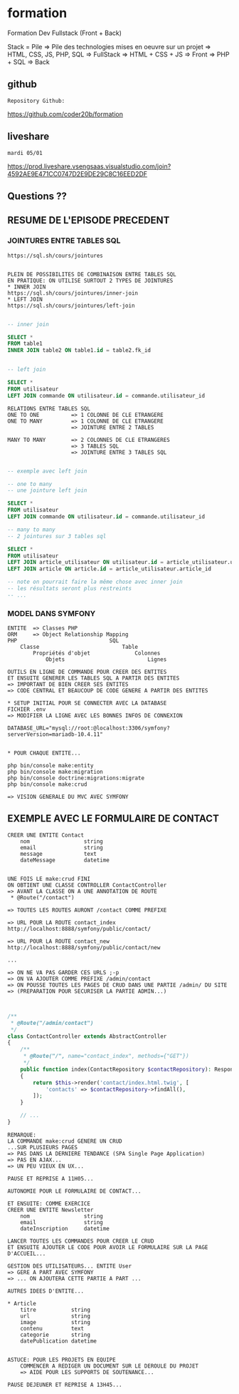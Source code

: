 # formation

Formation Dev Fullstack (Front + Back)

Stack = Pile
=> Pile des technologies mises en oeuvre sur un projet
=> HTML, CSS, JS, PHP, SQL  => FullStack
=> HTML + CSS + JS          => Front
=> PHP + SQL                => Back

## github

    Repository Github:

https://github.com/coder20b/formation

## liveshare

    mardi 05/01
    
https://prod.liveshare.vsengsaas.visualstudio.com/join?4592AE9E471CC0747D2E9DE29C8C16EED2DF

## Questions ??

## RESUME DE L'EPISODE PRECEDENT

### JOINTURES ENTRE TABLES SQL

    https://sql.sh/cours/jointures


    PLEIN DE POSSIBILITES DE COMBINAISON ENTRE TABLES SQL
    EN PRATIQUE: ON UTILISE SURTOUT 2 TYPES DE JOINTURES
    * INNER JOIN
    https://sql.sh/cours/jointures/inner-join
    * LEFT JOIN
    https://sql.sh/cours/jointures/left-join

```sql

-- inner join

SELECT *
FROM table1
INNER JOIN table2 ON table1.id = table2.fk_id


-- left join

SELECT *
FROM utilisateur
LEFT JOIN commande ON utilisateur.id = commande.utilisateur_id

```

    RELATIONS ENTRE TABLES SQL
    ONE TO ONE          => 1 COLONNE DE CLE ETRANGERE
    ONE TO MANY         => 1 COLONNE DE CLE ETRANGERE
                        => JOINTURE ENTRE 2 TABLES

    MANY TO MANY        => 2 COLONNES DE CLE ETRANGERES
                        => 3 TABLES SQL
                        => JOINTURE ENTRE 3 TABLES SQL
```sql

-- exemple avec left join

-- one to many
-- une jointure left join

SELECT *
FROM utilisateur
LEFT JOIN commande ON utilisateur.id = commande.utilisateur_id

-- many to many
-- 2 jointures sur 3 tables sql

SELECT *
FROM utilisateur
LEFT JOIN article_utilisateur ON utilisateur.id = article_utilisateur.utilisateur_id
LEFT JOIN article ON article.id = article_utilisateur.article_id

-- note on pourrait faire la même chose avec inner join
-- les résultats seront plus restreints
-- ...

```

### MODEL DANS SYMFONY

    ENTITE  => Classes PHP
    ORM     => Object Relationship Mapping
    PHP                             SQL
        Classe                          Table
            Propriétés d'objet              Colonnes
                Objets                          Lignes

    OUTILS EN LIGNE DE COMMANDE POUR CREER DES ENTITES
    ET ENSUITE GENERER LES TABLES SQL A PARTIR DES ENTITES
    => IMPORTANT DE BIEN CREER SES ENTITES
    => CODE CENTRAL ET BEAUCOUP DE CODE GENERE A PARTIR DES ENTITES

    * SETUP INITIAL POUR SE CONNECTER AVEC LA DATABASE
    FICHIER .env
    => MODIFIER LA LIGNE AVEC LES BONNES INFOS DE CONNEXION

    DATABASE_URL="mysql://root:@localhost:3306/symfony?serverVersion=mariadb-10.4.11"


    * POUR CHAQUE ENTITE...

    php bin/console make:entity
    php bin/console make:migration
    php bin/console doctrine:migrations:migrate
    php bin/console make:crud

    => VISION GENERALE DU MVC AVEC SYMFONY

## EXEMPLE AVEC LE FORMULAIRE DE CONTACT

    CREER UNE ENTITE Contact
        nom                 string
        email               string
        message             text
        dateMessage         datetime


    UNE FOIS LE make:crud FINI
    ON OBTIENT UNE CLASSE CONTROLLER ContactController
    => AVANT LA CLASSE ON A UNE ANNOTATION DE ROUTE
     * @Route("/contact")

    => TOUTES LES ROUTES AURONT /contact COMME PREFIXE

    => URL POUR LA ROUTE contact_index
    http://localhost:8888/symfony/public/contact/

    => URL POUR LA ROUTE contact_new
    http://localhost:8888/symfony/public/contact/new

    ...

    => ON NE VA PAS GARDER CES URLS ;-p
    => ON VA AJOUTER COMME PREFIXE /admin/contact
    => ON POUSSE TOUTES LES PAGES DE CRUD DANS UNE PARTIE /admin/ DU SITE
    => (PREPARATION POUR SECURISER LA PARTIE ADMIN...)

```php


/**
 * @Route("/admin/contact")
 */
class ContactController extends AbstractController
{
    /**
     * @Route("/", name="contact_index", methods={"GET"})
     */
    public function index(ContactRepository $contactRepository): Response
    {
        return $this->render('contact/index.html.twig', [
            'contacts' => $contactRepository->findAll(),
        ]);
    }

    // ...
}

```


    REMARQUE:
    LA COMMANDE make:crud GENERE UN CRUD 
    ...SUR PLUSIEURS PAGES
    => PAS DANS LA DERNIERE TENDANCE (SPA Single Page Application)
    => PAS EN AJAX...
    => UN PEU VIEUX EN UX...

    PAUSE ET REPRISE A 11H05...

    AUTONOMIE POUR LE FORMULAIRE DE CONTACT...

    ET ENSUITE: COMME EXERCICE
    CREER UNE ENTITE Newsletter
        nom                 string
        email               string
        dateInscription     datetime

    LANCER TOUTES LES COMMANDES POUR CREER LE CRUD
    ET ENSUITE AJOUTER LE CODE POUR AVOIR LE FORMULAIRE SUR LA PAGE D'ACCUEIL...

    GESTION DES UTILISATEURS... ENTITE User
    => GERE A PART AVEC SYMFONY
    => ... ON AJOUTERA CETTE PARTIE A PART ...

    AUTRES IDEES D'ENTITE...

    * Article
        titre           string
        url             string
        image           string
        contenu         text
        categorie       string
        datePublication datetime


    ASTUCE: POUR LES PROJETS EN EQUIPE
        COMMENCER A REDIGER UN DOCUMENT SUR LE DEROULE DU PROJET
        => AIDE POUR LES SUPPORTS DE SOUTENANCE...

    PAUSE DEJEUNER ET REPRISE A 13H45...
    
        







































